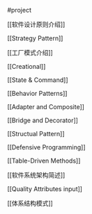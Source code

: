 #project

[[软件设计原则介绍]]

[[Strategy Pattern]]

[[工厂模式介绍]]

[[Creational]]

[[State & Command]]

[[Behavior Patterns]]

[[Adapter and Composite]]

[[Bridge and Decorator]]

[[Structual Pattern]]

[[Defensive Programming]]

[[Table-Driven Methods]]

[[软件系统架构简述]]

[[Quality Attributes input]]

[[体系结构模式]]




